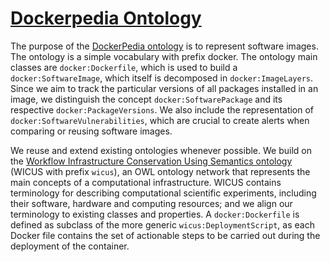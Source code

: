 [Dockerpedia Ontology](https://cbuil.github.io/dockerpedia-ontology/release/0.1.0/index-en.html)
===================

The purpose of the [DockerPedia ontology](https://cbuil.github.io/dockerpedia-ontology/release/0.1.0/index-en.html) is to represent software images. The ontology is a simple vocabulary with  prefix docker. The ontology main classes are `docker:Dockerfile`, which is used to build a `docker:SoftwareImage`, which itself is decomposed in `docker:ImageLayers`. Since we aim to track the particular versions of all packages installed in an image, we distinguish the concept `docker:SoftwarePackage` and its respective `docker:PackageVersions`.
We also include the representation of `docker:SoftwareVulnerabilities`, which are crucial to create alerts when comparing or reusing software images. 

We reuse and extend existing ontologies whenever possible. We build on the [Workflow Infrastructure Conservation Using Semantics ontology](http://vocab.linkeddata.es/wicus/wicus/) (WICUS with prefix `wicus`), an OWL ontology network that represents the main concepts of a computational infrastructure. WICUS contains terminology for describing computational scientific experiments, including their software, hardware and computing resources; and we align our terminology to existing classes and properties. A `docker:Dockerfile` is defined as subclass of the more generic `wicus:DeploymentScript`, as each Docker file contains the set of actionable steps to be carried out during the deployment of the container.
